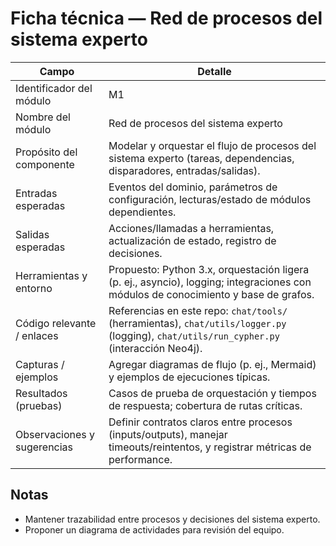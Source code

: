 # Ficha técnica — Red de procesos del sistema experto

| Campo | Detalle |
|---|---|
| Identificador del módulo | M1 |
| Nombre del módulo | Red de procesos del sistema experto |
| Propósito del componente | Modelar y orquestar el flujo de procesos del sistema experto (tareas, dependencias, disparadores, entradas/salidas). |
| Entradas esperadas | Eventos del dominio, parámetros de configuración, lecturas/estado de módulos dependientes. |
| Salidas esperadas | Acciones/llamadas a herramientas, actualización de estado, registro de decisiones. |
| Herramientas y entorno | Propuesto: Python 3.x, orquestación ligera (p. ej., asyncio), logging; integraciones con módulos de conocimiento y base de grafos. |
| Código relevante / enlaces | Referencias en este repo: `chat/tools/` (herramientas), `chat/utils/logger.py` (logging), `chat/utils/run_cypher.py` (interacción Neo4j). |
| Capturas / ejemplos | Agregar diagramas de flujo (p. ej., Mermaid) y ejemplos de ejecuciones típicas. |
| Resultados (pruebas) | Casos de prueba de orquestación y tiempos de respuesta; cobertura de rutas críticas. |
| Observaciones y sugerencias | Definir contratos claros entre procesos (inputs/outputs), manejar timeouts/reintentos, y registrar métricas de performance. |

## Notas
- Mantener trazabilidad entre procesos y decisiones del sistema experto.
- Proponer un diagrama de actividades para revisión del equipo.
